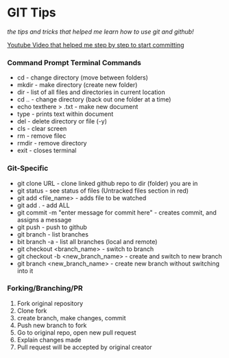 # GIT Tips
*the tips and tricks that helped me learn how to use git and github!*

[Youtube Video that helped me step by step to start committing](https://youtu.be/AW_U0q5BtFI)

### Command Prompt Terminal Commands
- cd - change directory (move between folders)
- mkdir - make directory (create new folder)
- dir - list of all files and directories in current location
- cd .. - change directory (back out one folder at a time)
- echo texthere > <newfilename>.txt - make new document
- type <filename> - prints text within document
- del - delete directory or file (-y)
- cls - clear screen
- rm - remove filec
- rmdir - remove directory
- exit - closes terminal

### Git-Specific
- git clone URL - clone linked github repo to dir (folder) you are in
- git status - see status of files (Untracked files section in red)
- git add <file_name> - adds file to be watched
- git add . - add ALL
- git commit -m "enter message for commit here" - creates commit, and assigns a message
- git push - push to github
- git branch - list branches
- bit branch -a - list all branches (local and remote)
- git checkout <branch_name> - switch to branch
- git checkout -b <new_branch_name> - create and switch to new branch
- git branch <new_branch_name> - create new branch without switching into it


### Forking/Branching/PR
1. Fork original repository
2. Clone fork
3. create branch, make changes, commit
4. Push new branch to fork
5. Go to original repo, open new pull request
6. Explain changes made
7. Pull request will be accepted by original creator
